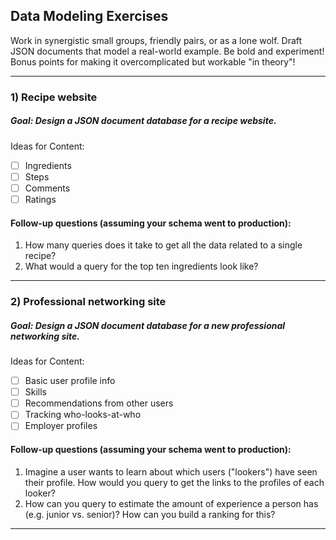 ## Data Modeling Exercises

Work in synergistic small groups, friendly pairs, or as a lone wolf. Draft JSON documents that model a real-world example. Be bold and experiment! Bonus points for making it overcomplicated but workable "in theory"!

---



### 1) Recipe website

##### Goal: Design a JSON document database for a recipe website.

Ideas for Content: 

- [ ] Ingredients
- [ ] Steps
- [ ] Comments
- [ ] Ratings

#### Follow-up questions (assuming your schema went to production):

1. How many queries does it take to get all the data related to a single recipe?
2. What would a query for the top ten ingredients look like?

---

### 2) Professional networking site

##### Goal: Design a JSON document database for a new professional networking site.

Ideas for Content: 

- [ ] Basic user profile info
- [ ] Skills
- [ ] Recommendations from other users
- [ ] Tracking who-looks-at-who 
- [ ] Employer profiles

#### Follow-up questions (assuming your schema went to production):

1. Imagine a user wants to learn about which users ("lookers") have seen their profile. How would you query to get the links to the profiles of each looker?
2. How can you query to estimate the amount of experience a person has (e.g. junior vs. senior)? How can you build a ranking for this?

------

